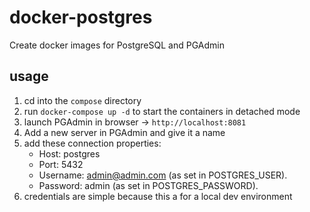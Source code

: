 # docker-postgres
Create docker images for PostgreSQL and PGAdmin

## usage

1. cd into the `compose` directory
2. run `docker-compose up -d` to start the containers in detached mode
3. launch PGAdmin in browser -> `http://localhost:8081`
4. Add a new server in PGAdmin and give it a name
5. add these connection properties:
     * Host: postgres
     * Port: 5432
     * Username: admin@admin.com (as set in POSTGRES_USER).
     * Password: admin (as set in POSTGRES_PASSWORD).
7. credentials are simple because this a for a local dev environment
